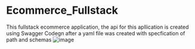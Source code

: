 # Ecommerce_Fullstack


This fullstack ecommerce application, the api for this apllication is created using Swagger Codegn after a yaml file was created with specfication of  path  and schemas ![image](https://user-images.githubusercontent.com/56592834/156747919-e2bde18a-8f8f-473c-a2b2-8a968ef08877.png)


